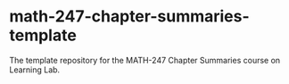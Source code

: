 # math-247-chapter-summaries-template
The template repository for the MATH-247 Chapter Summaries course on Learning Lab.
